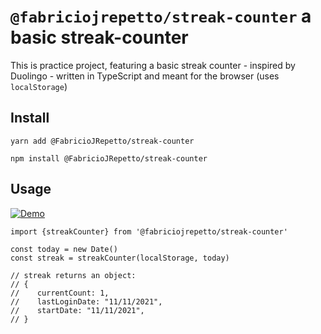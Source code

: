 # `@fabriciojrepetto/streak-counter` a basic streak-counter

This is practice project, featuring a basic streak counter - inspired by Duolingo - written in TypeScript and meant for the browser (uses `localStorage`)

## Install

```shell
yarn add @FabricioJRepetto/streak-counter
```

```shell
npm install @FabricioJRepetto/streak-counter
```

## Usage
[![Demo](https://codesandbox.io/static/img/play-codesandbox.svg)](https://codesandbox.io/s/streak-counter-ts-course-forked-80nslo?fontsize=14&hidenavigation=1&theme=dark)

```
import {streakCounter} from '@fabriciojrepetto/streak-counter'

const today = new Date()
const streak = streakCounter(localStorage, today)

// streak returns an object:
// {
//    currentCount: 1,
//    lastLoginDate: "11/11/2021",
//    startDate: "11/11/2021",
// }
```